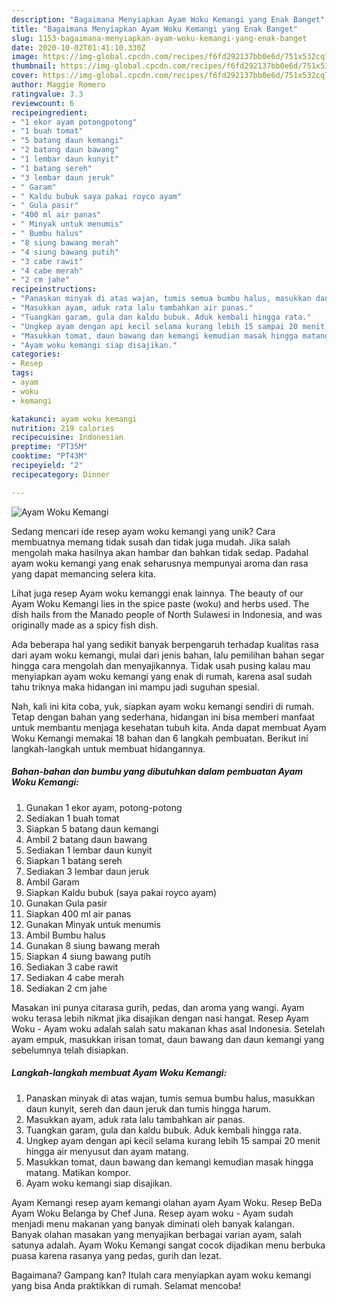 ```yaml
---
description: "Bagaimana Menyiapkan Ayam Woku Kemangi yang Enak Banget"
title: "Bagaimana Menyiapkan Ayam Woku Kemangi yang Enak Banget"
slug: 1153-bagaimana-menyiapkan-ayam-woku-kemangi-yang-enak-banget
date: 2020-10-02T01:41:10.330Z
image: https://img-global.cpcdn.com/recipes/f6fd292137bb0e6d/751x532cq70/ayam-woku-kemangi-foto-resep-utama.jpg
thumbnail: https://img-global.cpcdn.com/recipes/f6fd292137bb0e6d/751x532cq70/ayam-woku-kemangi-foto-resep-utama.jpg
cover: https://img-global.cpcdn.com/recipes/f6fd292137bb0e6d/751x532cq70/ayam-woku-kemangi-foto-resep-utama.jpg
author: Maggie Romero
ratingvalue: 3.3
reviewcount: 6
recipeingredient:
- "1 ekor ayam potongpotong"
- "1 buah tomat"
- "5 batang daun kemangi"
- "2 batang daun bawang"
- "1 lembar daun kunyit"
- "1 batang sereh"
- "3 lembar daun jeruk"
- " Garam"
- " Kaldu bubuk saya pakai royco ayam"
- " Gula pasir"
- "400 ml air panas"
- " Minyak untuk menumis"
- " Bumbu halus"
- "8 siung bawang merah"
- "4 siung bawang putih"
- "3 cabe rawit"
- "4 cabe merah"
- "2 cm jahe"
recipeinstructions:
- "Panaskan minyak di atas wajan, tumis semua bumbu halus, masukkan daun kunyit, sereh dan daun jeruk dan tumis hingga harum."
- "Masukkan ayam, aduk rata lalu tambahkan air panas."
- "Tuangkan garam, gula dan kaldu bubuk. Aduk kembali hingga rata."
- "Ungkep ayam dengan api kecil selama kurang lebih 15 sampai 20 menit hingga air menyusut dan ayam matang."
- "Masukkan tomat, daun bawang dan kemangi kemudian masak hingga matang. Matikan kompor."
- "Ayam woku kemangi siap disajikan."
categories:
- Resep
tags:
- ayam
- woku
- kemangi

katakunci: ayam woku kemangi 
nutrition: 219 calories
recipecuisine: Indonesian
preptime: "PT35M"
cooktime: "PT43M"
recipeyield: "2"
recipecategory: Dinner

---
```



![Ayam Woku Kemangi](https://img-global.cpcdn.com/recipes/f6fd292137bb0e6d/751x532cq70/ayam-woku-kemangi-foto-resep-utama.jpg)

Sedang mencari ide resep ayam woku kemangi yang unik? Cara membuatnya memang tidak susah dan tidak juga mudah. Jika salah mengolah maka hasilnya akan hambar dan bahkan tidak sedap. Padahal ayam woku kemangi yang enak seharusnya mempunyai aroma dan rasa yang dapat memancing selera kita.

Lihat juga resep Ayam woku kemanggi enak lainnya. The beauty of our Ayam Woku Kemangi lies in the spice paste (woku) and herbs used. The dish hails from the Manado people of North Sulawesi in Indonesia, and was originally made as a spicy fish dish.

Ada beberapa hal yang sedikit banyak berpengaruh terhadap kualitas rasa dari ayam woku kemangi, mulai dari jenis bahan, lalu pemilihan bahan segar hingga cara mengolah dan menyajikannya. Tidak usah pusing kalau mau menyiapkan ayam woku kemangi yang enak di rumah, karena asal sudah tahu triknya maka hidangan ini mampu jadi suguhan spesial.


Nah, kali ini kita coba, yuk, siapkan ayam woku kemangi sendiri di rumah. Tetap dengan bahan yang sederhana, hidangan ini bisa memberi manfaat untuk membantu menjaga kesehatan tubuh kita. Anda dapat membuat Ayam Woku Kemangi memakai 18 bahan dan 6 langkah pembuatan. Berikut ini langkah-langkah untuk membuat hidangannya.

<!--inarticleads1-->

##### Bahan-bahan dan bumbu yang dibutuhkan dalam pembuatan Ayam Woku Kemangi:

1. Gunakan 1 ekor ayam, potong-potong
1. Sediakan 1 buah tomat
1. Siapkan 5 batang daun kemangi
1. Ambil 2 batang daun bawang
1. Sediakan 1 lembar daun kunyit
1. Siapkan 1 batang sereh
1. Sediakan 3 lembar daun jeruk
1. Ambil  Garam
1. Siapkan  Kaldu bubuk (saya pakai royco ayam)
1. Gunakan  Gula pasir
1. Siapkan 400 ml air panas
1. Gunakan  Minyak untuk menumis
1. Ambil  Bumbu halus
1. Gunakan 8 siung bawang merah
1. Siapkan 4 siung bawang putih
1. Sediakan 3 cabe rawit
1. Sediakan 4 cabe merah
1. Sediakan 2 cm jahe


Masakan ini punya citarasa gurih, pedas, dan aroma yang wangi. Ayam woku terasa lebih nikmat jika disajikan dengan nasi hangat. Resep Ayam Woku - Ayam woku adalah salah satu makanan khas asal Indonesia. Setelah ayam empuk, masukkan irisan tomat, daun bawang dan daun kemangi yang sebelumnya telah disiapkan. 

<!--inarticleads2-->

##### Langkah-langkah membuat Ayam Woku Kemangi:

1. Panaskan minyak di atas wajan, tumis semua bumbu halus, masukkan daun kunyit, sereh dan daun jeruk dan tumis hingga harum.
1. Masukkan ayam, aduk rata lalu tambahkan air panas.
1. Tuangkan garam, gula dan kaldu bubuk. Aduk kembali hingga rata.
1. Ungkep ayam dengan api kecil selama kurang lebih 15 sampai 20 menit hingga air menyusut dan ayam matang.
1. Masukkan tomat, daun bawang dan kemangi kemudian masak hingga matang. Matikan kompor.
1. Ayam woku kemangi siap disajikan.


Ayam Kemangi resep ayam kemangi olahan ayam Ayam Woku. Resep BeDa Ayam Woku Belanga by Chef Juna. Resep ayam woku - Ayam sudah menjadi menu makanan yang banyak diminati oleh banyak kalangan. Banyak olahan masakan yang menyajikan berbagai varian ayam, salah satunya adalah. Ayam Woku Kemangi sangat cocok dijadikan menu berbuka puasa karena rasanya yang pedas, gurih dan lezat. 

Bagaimana? Gampang kan? Itulah cara menyiapkan ayam woku kemangi yang bisa Anda praktikkan di rumah. Selamat mencoba!
